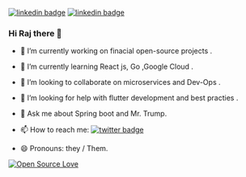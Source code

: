 
[![linkedin badge](https://img.shields.io/badge/Raj_Shah-30302f?style=flat&logo=linkedin)](https://www.linkedin.com/in/rajshah121)   [![linkedin badge](https://img.shields.io/badge/Web_Site-30302f?style=flat&logo=Jabber)](https://rajshah1.github.io)    

<!--
**rajshah1/rajshah1** is a ✨ _special_ ✨ repository because its `README.md` (this file) appears on your GitHub profile.

Here are some ideas to get you started:
-->
### Hi Raj there 👋


- 🔭 I’m currently working on finacial open-source projects .

- 🌱 I’m currently learning React js, Go ,Google Cloud .

- 👯 I’m looking to collaborate on microservices and Dev-Ops .

- 🤔 I’m looking for help with flutter development and best practies .

- 💬 Ask me about Spring boot and Mr. Trump.

- 📫 How to reach me: [![twitter badge](https://img.shields.io/badge/RAJ_SHAH77-30302f?style=flat&logo=Instagram)](https://www.instagram.com/rajshah_777/) 

- 😄 Pronouns: they / Them.


[![Open Source Love](https://badges.frapsoft.com/os/v1/open-source.png?v=103)](https://github.com/rajshah1)  
